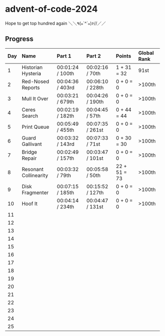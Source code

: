 # advent-of-code-2024

Hope to get top hundred again ＼＼٩(๑`^´๑)۶//／／

## Progress

| Day | Name                  | Part 1           | Part 2           | Points       | Global Rank |
| --- | :-------------------- | :--------------- | :--------------- | :----------- | :---------- |
| 1   | Historian Hysteria    | 00:01:24 / 100th | 00:02:16 / 70th  | 1 + 31 = 32  | 91st        |
| 2   | Red-Nosed Reports     | 00:04:36 / 403rd | 00:06:10 / 228th | 0 + 0 = 0    | >100th      |
| 3   | Mull It Over          | 00:03:21 / 679th | 00:04:26 / 190th | 0 + 0 = 0    | >100th      |
| 4   | Ceres Search          | 00:02:19 / 182th | 00:04:45 / 57th  | 0 + 44 = 44  | >100th      |
| 5   | Print Queue           | 00:05:49 / 455th | 00:07:35 / 261st | 0 + 0 = 0    | >100th      |
| 6   | Guard Gallivant       | 00:03:32 / 143rd | 00:07:33 / 71st  | 0 + 30 = 30  | >100th      |
| 7   | Bridge Repair         | 00:02:49 / 157th | 00:03:47 / 101st | 0 + 0 = 0    | >100th      |
| 8   | Resonant Collinearity | 00:03:32 / 79th  | 00:05:58 / 50th  | 22 + 51 = 73 | >100th      |
| 9   | Disk Fragmenter       | 00:07:15 / 185th | 00:15:52 / 127th | 0 + 0 = 0    | >100th      |
| 10  | Hoof It               | 00:04:14 / 234th | 00:04:47 / 131st | 0 + 0 = 0    | >100th      |
| 11  |                       |                  |                  |              |             |
| 12  |                       |                  |                  |              |             |
| 13  |                       |                  |                  |              |             |
| 14  |                       |                  |                  |              |             |
| 15  |                       |                  |                  |              |             |
| 16  |                       |                  |                  |              |             |
| 17  |                       |                  |                  |              |             |
| 18  |                       |                  |                  |              |             |
| 19  |                       |                  |                  |              |             |
| 20  |                       |                  |                  |              |             |
| 21  |                       |                  |                  |              |             |
| 22  |                       |                  |                  |              |             |
| 23  |                       |                  |                  |              |             |
| 24  |                       |                  |                  |              |             |
| 25  |                       |                  |                  |              |             |
